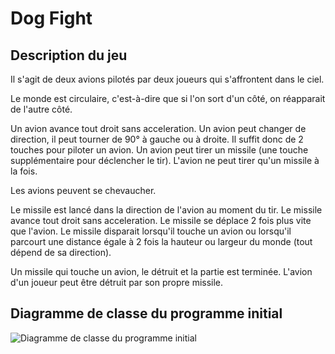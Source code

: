 # Dog Fight

## Description du jeu
Il s'agit de deux avions pilotés par deux joueurs qui s'affrontent dans le ciel.

Le monde est circulaire, c'est-à-dire que si l'on sort d'un côté, on réapparait de l'autre côté.

Un avion avance tout droit sans acceleration. Un avion peut changer de direction, il peut tourner de 90° à gauche ou à
droite. Il suffit donc de 2 touches pour piloter un avion. Un avion peut tirer un missile (une touche supplémentaire
pour déclencher le tir). L'avion ne peut tirer qu'un missile à la fois.

Les avions peuvent se chevaucher.

Le missile est lancé dans la direction de l'avion au moment du tir. Le missile avance tout droit sans
acceleration. Le missile se déplace 2 fois plus vite que l'avion. Le missile disparait lorsqu'il touche un avion ou
lorsqu'il parcourt une distance égale à 2 fois la hauteur ou largeur du monde (tout dépend de sa direction).

Un missile qui touche un avion, le détruit et la partie est terminée. L'avion d'un joueur peut être détruit par son
propre missile.

## Diagramme de classe du programme initial
![Diagramme de classe du programme initial]()
